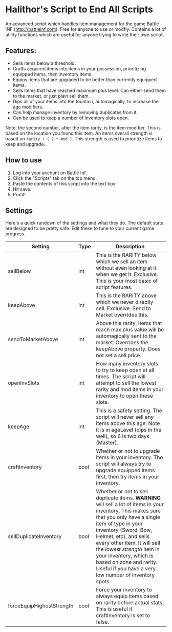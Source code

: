 # Halithor's Script to End All Scripts
An advanced script which handles item management for the game Battle INF (http://battleinf.com). Free for anyone to use or modfiy. Contains a lot of utility functions which are useful for anyone trying to write their own script.

## Features:
- Sells items below a threshold.
- Crafts acquired items into items in your possession, prioritizing equipped items, then inventory items.
- Equips items that are upgraded to be better than currently equipped items.
- Sells items that have reached maximum plus level. Can either send them to the market, or just plain sell them.
- Dips all of your items into the fountain, automagically, to increase the age modifiers.
- Can help manage inventory by removing duplicates from it.
- Can be used to keep a number of inventory slots open.

Note: the second number, after the item rarity, is the item modifier. This is based on the location you found this item. An items overall strength is based on `rarity + ( 2 * mod )`. This strength is used to prioritize items to keep and upgrade.

## How to use
1. Log into your account on Battle Inf.
2. Click the "Scripts" tab on the top menu.
3. Paste the contents of this script into the text box.
4. Hit save.
5. Profit!

## Settings
Here's a quick rundown of the settings and what they do. The default stats are designed to be pretty safe. Edit these to tune to your current game progress.

| Setting                   | Type | Description |
| ------------------------- | ---- | ----------- |
| sellBelow                 | int  | This is the RARITY below which we sell an item without even looking at it when we get it. Exclusive. This is your most basic of script features. |
| keepAbove                 | int  | This is the RARITY above which we never directly sell. Exclusive. Send to Market overrides this. |
| sendToMarketAbove         | int  | Above this rarity, items that reach max plus value will be automagically sent to the market. Overrides the keepAbove property. Does not set a sell price. |
| openInvSlots              | int  | How many inventory slots to try to keep open at all times. The script will attempt to sell the lowest rarity and mod items in your inventory to open these slots. | 
| keepAge                   | int  | This is a safety setting. The script will never sell any items above this age. Note it is in ageLevel (dips in the well), so 6 is two days (Master). |
| craftInventory            | bool | Whether or not to upgrade items in your inventory. The script will always try to upgrade equipped items first, then try items in your inventory. |
| sellDuplicateInventory    | bool | Whether or not to sell duplicate items. **WARNING** will sell a lot of items in your inventory. This makes sure that you only have a single item of type in your inventory (Sword, Bow, Helmet, etc), and sells every other item. It will sell the *lowest strength* item in your inventory, which is based on zone and rarity. Useful if you have a very low number of inventory spots. |
| forceEquipHighestStrength | bool | Force your inventory to always equip items based on rarity before actual stats. This is useful if craftInventory is set to false. |